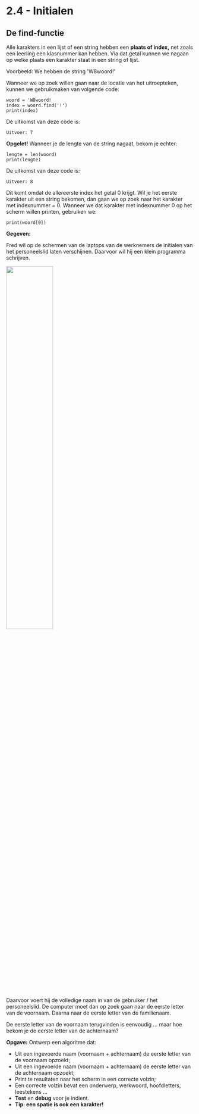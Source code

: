# 2.4 - Initialen

## De find-functie
Alle karakters in een lijst of een string hebben een **plaats of index,** net zoals een leerling een klasnummer kan hebben. Via dat getal kunnen we nagaan op welke plaats een karakter staat in een string of lijst. 

Voorbeeld: 
We hebben de string 'W8woord!' 

Wanneer we op zoek willen gaan naar de locatie van het uitroepteken, kunnen we gebruikmaken van volgende code: 
```
woord = 'W8woord!
index = woord.find('!')
print(index)
```
De uitkomst van deze code is: 

```
Uitvoer: 7
```
**Opgelet!**
Wanneer je de lengte van de string nagaat, bekom je echter: 
```
lengte = len(woord)
print(lengte)
```
De uitkomst van deze code is: 

```
Uitvoer: 8
```

Dit komt omdat de allereerste index het getal 0 krijgt. Wil je het eerste karakter uit een string bekomen, dan gaan we op zoek naar het karakter met indexnummer = 0. 
Wanneer we dat karakter met indexnummer 0 op het scherm willen printen, gebruiken we:

```
print(woord[0])
```


**Gegeven:**

Fred wil op de schermen van de laptops van de werknemers de initialen van het personeelslid laten verschijnen. Daarvoor wil hij een klein programma schrijven. 

<img src="https://images.pexels.com/photos/1229861/pexels-photo-1229861.jpeg" width="50%"/>

Daarvoor voert hij de volledige naam in van de gebruiker / het personeelslid. 
De computer moet dan op zoek gaan naar de eerste letter van de voornaam. 
Daarna naar de eerste letter van de familienaam. 

De eerste letter van de voornaam terugvinden is eenvoudig ... maar hoe bekom je de eerste letter van de achternaam? 

**Opgave:**
Ontwerp een algoritme dat: 

* Uit een ingevoerde naam (voornaam + achternaam) de eerste letter van de voornaam opzoekt; 
* Uit een ingevoerde naam (voornaam + achternaam) de eerste letter van de achternaam opzoekt; 
* Print te resultaten naar het scherm in een correcte volzin; 
* Een correcte volzin bevat een onderwerp, werkwoord, hoofdletters, leestekens ... 
* **Test** en **debug** voor je indient. 
* **Tip: een spatie is ook een karakter!** 